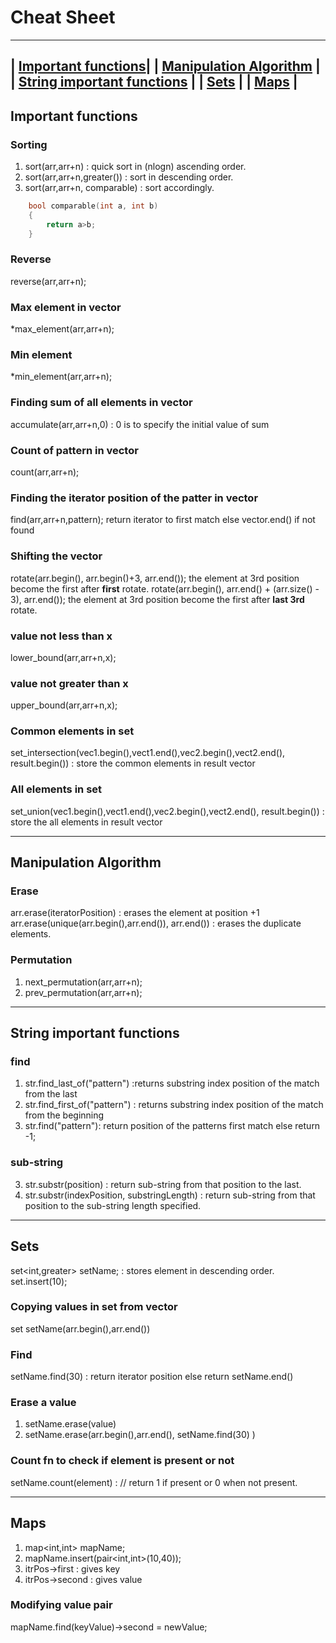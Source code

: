 # Cheat Sheet
--------------------------------------------
| [Important functions](#important-functions)|
| [Manipulation Algorithm](#manipulation-algorithm) |
| [String important functions](#string-important-functions) |
| [Sets](#sets) |
| [Maps](#maps) |
--------------------------------------------

## Important functions
### Sorting
1. sort(arr,arr+n) : quick sort in (nlogn) ascending order.
2. sort(arr,arr+n,greater<int>()) : sort in descending order.
3. sort(arr,arr+n, comparable) : sort accordingly.
```cpp
	bool comparable(int a, int b)
	{
		return a>b;
	}
```

### Reverse
reverse(arr,arr+n);

### Max element in vector
*max_element(arr,arr+n);

### Min element
*min_element(arr,arr+n);

### Finding sum of all elements in vector
accumulate(arr,arr+n,0) : 0 is to specify the initial value of sum

### Count of pattern in vector
count(arr,arr+n);

### Finding the iterator position of the patter in vector
find(arr,arr+n,pattern); return iterator to first match else vector.end() if not found

### Shifting the vector
rotate(arr.begin(), arr.begin()+3, arr.end()); the element at 3rd position become the first after **first** rotate.
rotate(arr.begin(), arr.end() + (arr.size() - 3), arr.end()); the element at 3rd position become the first after **last 3rd** rotate.

### value not less than x
lower_bound(arr,arr+n,x);

### value not greater than x
upper_bound(arr,arr+n,x);

### Common elements in set
set_intersection(vec1.begin(),vect1.end(),vec2.begin(),vect2.end(), result.begin()) : store the common elements in result vector

### All elements in set
set_union(vec1.begin(),vect1.end(),vec2.begin(),vect2.end(), result.begin()) : store the all elements in result vector

--------------------------------------------

## Manipulation Algorithm
### Erase
arr.erase(iteratorPosition) : erases the element at position +1 
arr.erase(unique(arr.begin(),arr.end()), arr.end()) : erases the duplicate elements.

### Permutation
1. next_permutation(arr,arr+n);
2. prev_permutation(arr,arr+n);

--------------------------------------------

## String important functions
### find
1. str.find_last_of("pattern") :returns substring index position of the match from the last
2. str.find_first_of("pattern") : returns substring index position of the match from the beginning
3. str.find("pattern"): return position of the patterns first match else return -1;

### sub-string
3. str.substr(position) : return sub-string from that position to the last.
4. str.substr(indexPosition, substringLength) : return sub-string from that position to the sub-string length specified.

--------------------------------------------

## Sets
set<int,greater<int>> setName; : stores element in descending order.
set.insert(10);

### Copying values in set from vector
set<int> setName(arr.begin(),arr.end())

### Find
setName.find(30) : return iterator position else return setName.end()

### Erase a value
1. setName.erase(value)
2. setName.erase(arr.begin(),arr.end(), setName.find(30) )

### Count fn to check if element is present or not
setName.count(element) : // return 1 if present or 0 when not present.

--------------------------------------------

## Maps
1. map<int,int> mapName;
2. mapName.insert(pair<int,int>(10,40));
3. itrPos->first : gives key
4. itrPos->second : gives value

### Modifying value pair
mapName.find(keyValue)->second = newValue;